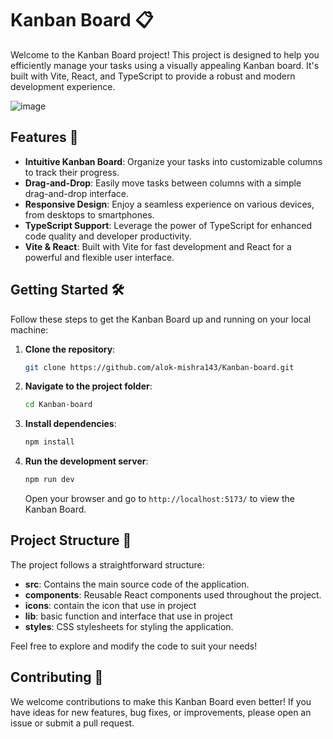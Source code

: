 # Kanban Board 📋

Welcome to the Kanban Board project! This project is designed to help you efficiently manage your tasks using a visually appealing Kanban board. It's built with Vite, React, and TypeScript to provide a robust and modern development experience.

![image](https://github.com/alok-mishra143/Kanban-board/assets/100504874/3bd0b1f5-ee6c-4707-8d46-42da8c6452b6)



## Features 🚀

- **Intuitive Kanban Board**: Organize your tasks into customizable columns to track their progress.
- **Drag-and-Drop**: Easily move tasks between columns with a simple drag-and-drop interface.
- **Responsive Design**: Enjoy a seamless experience on various devices, from desktops to smartphones.
- **TypeScript Support**: Leverage the power of TypeScript for enhanced code quality and developer productivity.
- **Vite & React**: Built with Vite for fast development and React for a powerful and flexible user interface.

## Getting Started 🛠️

Follow these steps to get the Kanban Board up and running on your local machine:

1. **Clone the repository**:

    ```bash
    git clone https://github.com/alok-mishra143/Kanban-board.git
    ```

2. **Navigate to the project folder**:

    ```bash
    cd Kanban-board
    ```

3. **Install dependencies**:

    ```bash
    npm install
    ```

4. **Run the development server**:

    ```bash
    npm run dev
    ```

    Open your browser and go to `http://localhost:5173/` to view the Kanban Board.

## Project Structure 📁

The project follows a straightforward structure:

- **src**: Contains the main source code of the application.
- **components**: Reusable React components used throughout the project.
- **icons**: contain the icon that use in project
- **lib**:  basic function and interface that use in project 
- **styles**: CSS stylesheets for styling the application.

Feel free to explore and modify the code to suit your needs!

## Contributing 🤝

We welcome contributions to make this Kanban Board even better! If you have ideas for new features, bug fixes, or improvements, please open an issue or submit a pull request.



